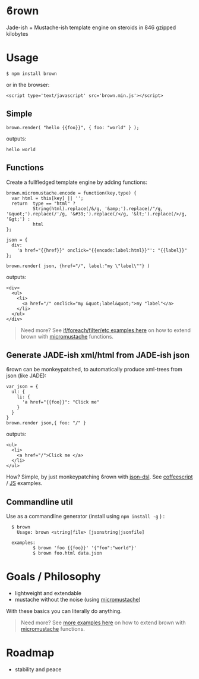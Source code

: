 <h1>ϐrown</h1>

Jade-ish + Mustache-ish template engine on steroids in 846 gzipped kilobytes

# Usage 

    $ npm install brown

or in the browser:
 
    <script type='text/javascript' src='brown.min.js'></script>

## Simple

    brown.render( "hello {{foo}}", { foo: "world" } );

outputs:

    hello world

## Functions 

Create a fullfledged template engine by adding functions:

    brown.micromustache.encode = function(key,type) {
      var html = this[key] || '';
      return  type == "html" ?
              String(html).replace(/&/g, '&amp;').replace(/"/g, '&quot;').replace(/'/g, '&#39;').replace(/</g, '&lt;').replace(/>/g, '&gt;') :
              html
    };

    json = {
      div:
        'a href="{{href}}" onclick="{{encode:label:html}}"': "{{label}}"
    };

    brown.render( json, {href="/", label:"my \"label\""} )

outputs:

    <div>
      <ul>
        <li>
          <a href="/" onclick="my &quot;label&quot;">my "label"</a>
        </li>
      </ul>
    </div>

> Need more? See [if/foreach/filter/etc examples here](https://gist.github.com/coderofsalvation/93610d527c7b8534567f) on how to extend brown with [micromustache](https://www.npmjs.com/package/micromustache) functions.

## Generate JADE-ish xml/html from JADE-ish json

ϐrown can be monkeypatched, to automatically produce xml-trees from json (like JADE):

    var json = {
      ul: {
        li: {
          'a href="{{foo}}": "Click me"
        }
      }
    }
    brown.render json,{ foo: "/" }

outputs:

    <ul>
      <li>
        <a href="/">Click me </a>
      </li>
    </ul>

How? 
Simple, by just monkeypatching ϐrown with [json-dsl](https://npmjs.org/package/json-dsl). See [coffeescript](test/jadeish.coffee) / [JS](test/jadeish.js) examples.

## Commandline util

Use as a commandline generator (install using `npm install -g` ) :

      $ brown
        Usage: brown <string|file> [jsonstring|jsonfile]

      examples:
              $ brown 'foo {{foo}}' '{"foo":"world"}'
              $ brown foo.html data.json

# Goals / Philosophy

* lightweight and extendable 
* mustache without the noise (using [micromustache](https://www.npmjs.com/package/micromustache))

With these basics you can literally do anything. 
> Need more? See [more examples here](https://gist.github.com/coderofsalvation/93610d527c7b8534567f) on how to extend brown with [micromustache](https://www.npmjs.com/package/micromustache) functions.

# Roadmap

* stability and peace
